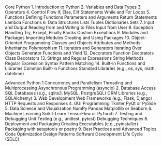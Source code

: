 Core Python
    1. Introduction to Python 
    2. Variables and Data Types
    3. Operators
    4. Control Flow
        If, Else, Elif Statements
        While and For Loops
    5. Functions
        Defining Functions
        Parameters and Arguments
        Return Statements
        Lambda Functions
    6. Data Structures
        Lists
        Tuples
        Dictionaries
        Sets
    7. Input and Output
        Reading from and Writing to Files
        Input from User
    8. Exception Handling
        Try, Except, Finally Blocks
        Custom Exceptions
    9. Modules and Packages
        Importing Modules
        Creating and Using Packages
    10. Object-Oriented Programming
        Classes and Objects
        Attributes and Methods
        Inheritance
        Polymorphism
    11. Iterators and Generators
        Iterating Over Objects
        Generator Functions and Yield
    12. Decorators
        Function Decorators
        Class Decorators
    13. Strings and Regular Expressions
        String Methods
        Regular Expression Syntax
        Pattern Matching
    14. Built-in Functions and Libraries
        Common Built-in Functions
        Standard Libraries (e.g., os, sys, math, datetime)

Advanced Python
    1.Concurrency and Parallelism
        Threading and Multiprocessing
        Asynchronous Programming (asyncio)
    2. Database Access
        SQL Databases (e.g., sqlite3, MySQL, PostgreSQL)
        ORM Libraries (e.g., SQLAlchemy)
    3. Web Development
        Web Frameworks (e.g., Flask, Django)
        HTTP Requests and Responses
    4. GUI Programming
        Tkinter
        PyQt or PySide
    5. Data Science and Visualization
        NumPy
        Pandas
        Matplotlib or Seaborn
    6. Machine Learning
        Scikit-Learn
        TensorFlow or PyTorch
    7. Testing and Debugging
        Unit Testing (e.g., unittest, pytest)
        Debugging Techniques
    8. Deployment and Packaging 
        Creating Executables (e.g., pyinstaller)
        Packaging with setuptools or poetry
    9. Best Practices and Advanced Topics
        Code Optimization
        Design Patterns
        Software Development Life Cycle (SDLC)